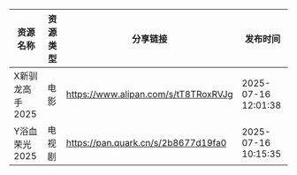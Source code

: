 | 资源名称       | 资源类型 | 分享链接                                 | 发布时间                |
| ---------- | ---- | ------------------------------------ | ------------------- |
| X新驯龙高手2025 | 电影   | https://www.alipan.com/s/tT8TRoxRVJg | 2025-07-16 12:01:38 |
| Y浴血荣光2025  | 电视剧  | https://pan.quark.cn/s/2b8677d19fa0  | 2025-07-16 10:15:35 |
